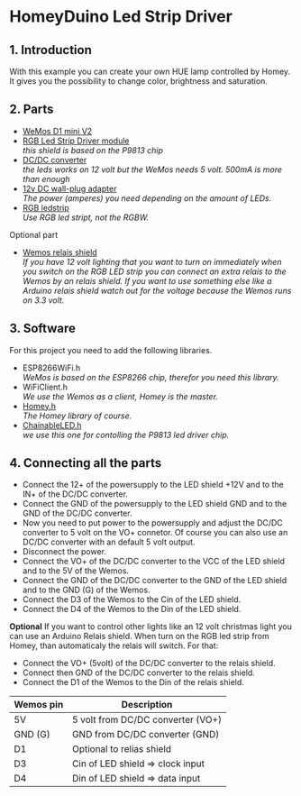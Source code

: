 # HomeyDuino Led Strip Driver

## 1. Introduction
With this example you can create your own HUE lamp controlled by Homey. It gives you the possibility to change color, brightness and saturation.

## 2. Parts
* [WeMos D1 mini V2](https://nl.aliexpress.com/wholesale?catId=0&initiative_id=SB_20180102232002&SearchText=WeMos+D1+mini+V2)
* [RGB Led Strip Driver module](https://nl.aliexpress.com/wholesale?catId=0&initiative_id=SB_20180102231858&SearchText=RGB+Led+Strip+Driver+module) <br>
  <i>this shield is based on the P9813 chip</i>
* [DC/DC converter](https://nl.aliexpress.com/wholesale?catId=0&initiative_id=SB_20180102232329&SearchText=DC+DC+Step+Down+Buck+Converter) <br>
  <i>the leds works on 12 volt but the WeMos needs 5 volt. 500mA is more than enough</i>
* [12v DC wall-plug adapter](https://nl.aliexpress.com/wholesale?catId=0&initiative_id=SB_20180102234456&SearchText=12+volt+power+supply) <br>
  <i>The power (amperes) you need depending on the amount of LEDs.</i>
* [RGB ledstrip](https://nl.aliexpress.com/wholesale?catId=0&initiative_id=SB_20180102234421&SearchText=led+strip+SMD+5050) <br>
  <i>Use RGB led stript, not the RGBW.</i>

Optional part
* [Wemos relais shield](https://nl.aliexpress.com/wholesale?catId=0&initiative_id=SB_20180107000934&SearchText=wemos+relais+shield)<br>
  <i>If you have 12 volt lighting that you want to turn on immediately when you switch on the RGB LED strip you can connect an extra relais to the Wemos by an relais shield. If you want to use something else like a Arduino relais shield watch out for the voltage because the Wemos runs on 3.3 volt.</i>

## 3. Software
For this project you need to add the following libraries.
* ESP8266WiFi.h <br>
  <i>WeMos is based on the ESP8266 chip, therefor you need this library.</i>
* WiFiClient.h <br>
  <i>We use the Wemos as a client, Homey is the master.</i>
* [Homey.h](https://github.com/athombv/homey-arduino-library) <br>
  <i>The Homey library of course.</i>
* [ChainableLED.h]( https://github.com/pjpmarques/ChainableLED) <br>
  <i>we use this one for contolling the P9813 led driver chip.</i>

## 4. Connecting all the parts
* Connect the 12+ of the powersupply to the LED shield +12V and to the IN+ of the DC/DC converter.
* Connect the GND of the powersupply to the LED shield GND and to the GND of the DC/DC converter.
* Now you need to put power to the powersupply and adjust the DC/DC converter to 5 volt on the VO+ connetor. 
Of course you can also use an DC/DC converter with an default 5 volt output.
* Disconnect the power.
* Connect the VO+ of the DC/DC converter to the VCC of the LED shield and to the 5V of the Wemos.
* Connect the GND of the DC/DC converter to the GND of the LED shield and to the GND (G) of the Wemos.
* Connect the D3 of the Wemos to the Cin of the LED shield.
* Connect the D4 of the Wemos to the Din of the LED shield.

<strong>Optional</strong>
If you want to control other lights like an 12 volt christmas light you can use an Arduino Relais shield. 
When turn on the RGB led strip from Homey, than automaticaly the relais will switch.
For that:
* Connect the VO+ (5volt) of the DC/DC converter to the relais shield.
* Connect then GND of the DC/DC converter to the relais shield.
* Connect the D1 of the Wemos to the Din of the relais shield.


| Wemos pin   | Description                                                             |
|-------------|-------------------------------------------------------------------------|
| 5V          | 5 volt from DC/DC converter (VO+)                                       |
| GND (G)     | GND from DC/DC converter (GND)                                          |
| D1          | Optional to relias shield                                               |
| D3          | Cin of LED shield => clock input                                        |
| D4          | Din of LED shield => data input                                         |
